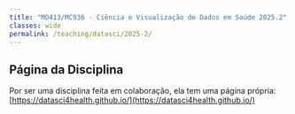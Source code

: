 ```yaml
---
title: "MO413/MC936 - Ciência e Visualização de Dados em Saúde 2025.2"
classes: wide
permalink: /teaching/datasci/2025-2/
---
```


## Página da Disciplina

Por ser uma disciplina feita em colaboração, ela tem uma página própria: [https://datasci4health.github.io/](https://datasci4health.github.io/)
